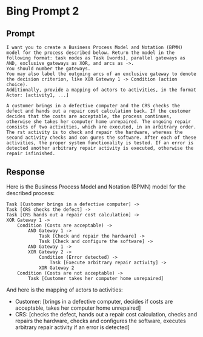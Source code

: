 # Bing Prompt 2

## Prompt 

    I want you to create a Business Process Model and Notation (BPMN) model for the process described below. Return the model in the following format: task nodes as Task [words], parallel gateways as AND, exclusive gateways as XOR, and arcs as ->.
    You should number the gateways. 
    You may also label the outgoing arcs of an exclusive gateway to denote the decision criterion, like XOR Gateway 1 -> Condition (action choice). 
    Additionally, provide a mapping of actors to activities, in the format Actor: [activity1, ...]

    A customer brings in a defective computer and the CRS checks the defect and hands out a repair cost calculation back. If the customer decides that the costs are acceptable, the process continues, otherwise she takes her computer home unrepaired. The ongoing repair consists of two activities, which are executed, in an arbitrary order. The rst activity is to check and repair the hardware, whereas the second activity checks and con gures the software. After each of these activities, the proper system functionality is tested. If an error is detected another arbitrary repair activity is executed, otherwise the repair isfinished.


## Response
Here is the Business Process Model and Notation (BPMN) model for the described process:

```
Task [Customer brings in a defective computer] -> 
Task [CRS checks the defect] -> 
Task [CRS hands out a repair cost calculation] -> 
XOR Gateway 1 -> 
    Condition (Costs are acceptable) -> 
        AND Gateway 1 -> 
            Task [Check and repair the hardware] -> 
            Task [Check and configure the software] -> 
        AND Gateway 1 -> 
        XOR Gateway 2 -> 
            Condition (Error detected) -> 
                Task [Execute arbitrary repair activity] -> 
            XOR Gateway 2
    Condition (Costs are not acceptable) -> 
        Task [Customer takes her computer home unrepaired]
```

And here is the mapping of actors to activities:

- Customer: [brings in a defective computer, decides if costs are acceptable, takes her computer home unrepaired]
- CRS: [checks the defect, hands out a repair cost calculation, checks and repairs the hardware, checks and configures the software, executes arbitrary repair activity if an error is detected]